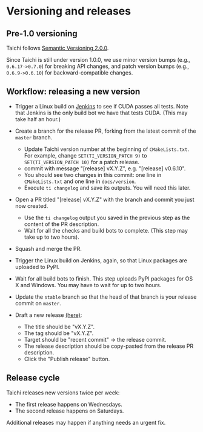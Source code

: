 # Versioning and releases

## Pre-1.0 versioning

Taichi follows [Semantic Versioning 2.0.0](https://semver.org/).

Since Taichi is still under version 1.0.0, we use minor version bumps
(e.g., `0.6.17->0.7.0`) for breaking API changes, and patch version
bumps (e.g., `0.6.9->0.6.10`) for backward-compatible changes.

## Workflow: releasing a new version

-   Trigger a Linux build on
    [Jenkins](http://f11.csail.mit.edu:8080/job/taichi/) to see if
    CUDA passes all tests. Note that Jenkins is the only build bot we
    have that tests CUDA. (This may take half an hour.)

-   Create a branch for the release PR, forking from the latest commit
    of the `master` branch.

    -   Update Taichi version number at the beginning of
        `CMakeLists.txt`. For example, change
        `SET(TI_VERSION_PATCH 9)` to `SET(TI_VERSION_PATCH 10)` for
        a patch release.
    -   commit with message "[release] vX.Y.Z", e.g.
        "[release] v0.6.10".
    -   You should see two changes in this commit: one line in
        `CMakeLists.txt` and one line in `docs/version`.
    -   Execute `ti changelog` and save its outputs. You will need
        this later.

-   Open a PR titled "[release] vX.Y.Z" with the branch and commit
    you just now created.

    -   Use the `ti changelog` output you saved in the previous step
        as the content of the PR description.
    -   Wait for all the checks and build bots to complete. (This step
        may take up to two hours).

-   Squash and merge the PR.

-   Trigger the Linux build on Jenkins, again, so that Linux packages
    are uploaded to PyPI.

-   Wait for all build bots to finish. This step uploads PyPI packages
    for OS X and Windows. You may have to wait for up to two hours.

-   Update the `stable` branch so that the head of that branch is your
    release commit on `master`.

-   Draft a new release
    [(here)](https://github.com/taichi-dev/taichi/releases):

    -   The title should be \"vX.Y.Z\".
    -   The tag should be \"vX.Y.Z\".
    -   Target should be \"recent commit\" -\> the release commit.
    -   The release description should be copy-pasted from the release
        PR description.
    -   Click the \"Publish release\" button.

## Release cycle

Taichi releases new versions twice per week:

-   The first release happens on Wednesdays.
-   The second release happens on Saturdays.

Additional releases may happen if anything needs an urgent fix.
